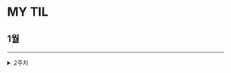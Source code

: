 # MY TIL

## 1월
---
<details>
  <summary> 2주차 </summary>
     <details>
        <summary><strong>## CLI&GIT <strong></summary>
- CLI(Command Line Interface): **명령어**를 통해 사용자와 컴퓨터가 상호 작용하는 방식
          
- GUL(Graphic User Interface): **그래픽**을 통해 사용자와 컴퓨터가 상호 작용하는 방식
  
- CLI를 사용해야 하는 가장 큰 이유는 **메모리와 CPU 사용량이 적어** 효율적으로 동작하기 때문이다. ⇒ 컴퓨터가 **개인화**가 되면서 혁신이 일어났다.개발자라면 시스템을 구축하여 제공할 수 있어야 하며, 이를 위해서 효율성이 필요하다.
     </details>
</details>
